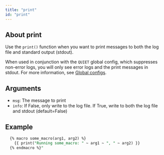 ```yaml
---
title: "print"
id: "print"
---
```


## About print

Use the `print()` function when you want to print messages to both the log file and standard output (stdout).

When used in conjunction with the `QUIET` global config, which suppresses non-error logs, you will only see error logs and the print messages in stdout. For more information, see [Global configs](/reference/global-configs).

## Arguments

 * `msg`: The message to print
 * `info`: If False, only write to the log file. If True, write to both the log file and stdout (default=False)

## Example 

```sql
  {% macro some_macro(arg1, arg2) %}
    {{ print("Running some_macro: " ~ arg1 ~ ", " ~ arg2) }}
  {% endmacro %}"
```
